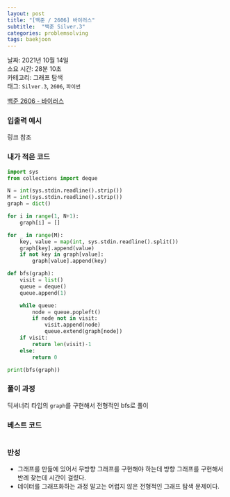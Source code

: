 ```yaml
---
layout: post
title: "[백준 / 2606] 바이러스"
subtitle:  "백준 Silver.3"
categories: problemsolving
tags: baekjoon
---
```


날짜: 2021년 10월 14일  
소요 시간: 28분 10초  
카테고리: 그래프 탐색  
태그: `Silver.3`, `2606`, `파이썬`  


[백준 2606 - 바이러스](https://www.acmicpc.net/problem/2606)   
  
### 입출력 예시  

링크 참조  
  
### 내가 적은 코드  

```python
import sys
from collections import deque

N = int(sys.stdin.readline().strip())
M = int(sys.stdin.readline().strip())
graph = dict()

for i in range(1, N+1):
    graph[i] = []

for _ in range(M):
    key, value = map(int, sys.stdin.readline().split())
    graph[key].append(value)
    if not key in graph[value]:
        graph[value].append(key)

def bfs(graph):
    visit = list()
    queue = deque()
    queue.append(1)

    while queue:
        node = queue.popleft()
        if node not in visit:
            visit.append(node)
            queue.extend(graph[node])
    if visit:
        return len(visit)-1
    else:
        return 0

print(bfs(graph))
```
  
### 풀이 과정  

딕셔너리 타입의 `graph`를 구현해서 전형적인 bfs로 풀이  
  
### 베스트 코드

```python
```
  
### 반성  
  
- 그래프를 만듦에 있어서 무방향 그래프를 구현해야 하는데 방향 그래프를 구현해서 반례 찾는데 시간이 걸렸다.  
- 데이터를 그래프화하는 과정 말고는 어렵지 않은 전형적인 그래프 탐색 문제이다.  
